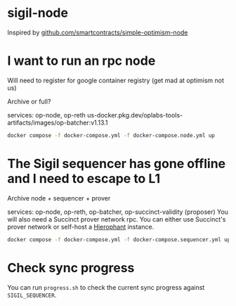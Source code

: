 # sigil-node

Inspired by [github.com/smartcontracts/simple-optimism-node](https://github.com/smartcontracts/simple-optimism-node)

# I want to run an rpc node

Will need to register for google container registry (get mad at optimism not us)

Archive or full?

services: op-node, op-reth
us-docker.pkg.dev/oplabs-tools-artifacts/images/op-batcher:v1.13.1

```bash
docker compose -f docker-compose.yml -f docker-compose.node.yml up
```

# The Sigil sequencer has gone offline and I need to escape to L1

Archive node + sequencer + prover

services: op-node, op-reth, op-batcher, op-succinct-validity (proposer)
You will also need a Succinct prover network rpc.  You can either use Succinct's prover network or self-host a [Hierophant](https://github.com/unattended-backpack/hierophant/) instance.

```bash
docker compose -f docker-compose.yml -f docker-compose.sequencer.yml up
```

# Check sync progress

You can run `progress.sh` to check the current sync progress against `SIGIL_SEQUENCER`.
